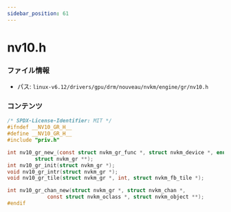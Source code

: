 ```yaml
---
sidebar_position: 61
---
```

# nv10.h

### ファイル情報

- パス: `linux-v6.12/drivers/gpu/drm/nouveau/nvkm/engine/gr/nv10.h`

### コンテンツ

```h
/* SPDX-License-Identifier: MIT */
#ifndef __NV10_GR_H__
#define __NV10_GR_H__
#include "priv.h"

int nv10_gr_new_(const struct nvkm_gr_func *, struct nvkm_device *, enum nvkm_subdev_type, int,
		 struct nvkm_gr **);
int nv10_gr_init(struct nvkm_gr *);
void nv10_gr_intr(struct nvkm_gr *);
void nv10_gr_tile(struct nvkm_gr *, int, struct nvkm_fb_tile *);

int nv10_gr_chan_new(struct nvkm_gr *, struct nvkm_chan *,
		     const struct nvkm_oclass *, struct nvkm_object **);
#endif

```
